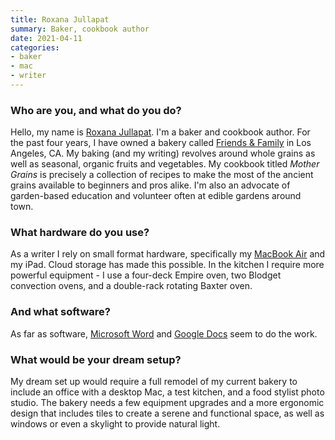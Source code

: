 ```yaml
---
title: Roxana Jullapat
summary: Baker, cookbook author
date: 2021-04-11
categories:
- baker
- mac
- writer
---
```


### Who are you, and what do you do?

Hello, my name is [Roxana Jullapat](https://www.roxanajullapat.com/ "Roxana's website."). I'm a baker and cookbook author. For the past four years, I have owned a bakery called [Friends & Family](https://www.friendsandfamilyla.com/ "Roxana's bakery in LA.") in Los Angeles, CA. My baking (and my writing) revolves around whole grains as well as seasonal, organic fruits and vegetables. My cookbook titled _Mother Grains_ is precisely a collection of recipes to make the most of the ancient grains available to beginners and pros alike. I'm also an advocate of garden-based education and volunteer often at edible gardens around town.

### What hardware do you use?

As a writer I rely on small format hardware, specifically my [MacBook Air][macbook-air] and my iPad. Cloud storage has made this possible. In the kitchen I require more powerful equipment - I use a four-deck Empire oven, two Blodget convection ovens, and a double-rack rotating Baxter oven.

### And what software?

As far as software, [Microsoft Word][word] and [Google Docs][google-docs] seem to do the work.

### What would be your dream setup?

My dream set up would require a full remodel of my current bakery to include an office with a desktop Mac, a test kitchen, and a food stylist photo studio. The bakery needs a few equipment upgrades and a more ergonomic design that includes tiles to create a serene and functional space, as well as windows or even a skylight to provide natural light.

[google-docs]: https://en.wikipedia.org/wiki/Google_Docs "A web-based office suite."
[macbook-air]: https://www.apple.com/macbook-air/ "A very thin laptop."
[word]: https://www.microsoft.com/en-us/microsoft-365/word "A document editor."
